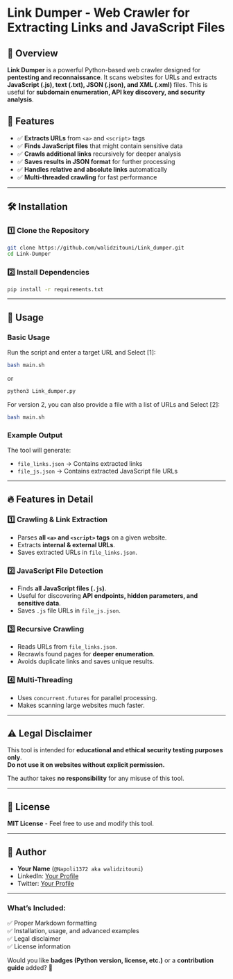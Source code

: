 # Link Dumper - Web Crawler for Extracting Links and JavaScript Files

## 📌 Overview
**Link Dumper** is a powerful Python-based web crawler designed for **pentesting and reconnaissance**. It scans websites for URLs and extracts **JavaScript (.js), text (.txt), JSON (.json), and XML (.xml)** files. This is useful for **subdomain enumeration, API key discovery, and security analysis**.

## 🚀 Features
- ✅ **Extracts URLs** from `<a>` and `<script>` tags  
- ✅ **Finds JavaScript files** that might contain sensitive data  
- ✅ **Crawls additional links** recursively for deeper analysis  
- ✅ **Saves results in JSON format** for further processing  
- ✅ **Handles relative and absolute links** automatically  
- ✅ **Multi-threaded crawling** for fast performance  

---

## 🛠️ Installation

### **1️⃣ Clone the Repository**
```bash
git clone https://github.com/walidzitouni/Link_dumper.git
cd Link-Dumper
````

### **2️⃣ Install Dependencies**

```bash
pip install -r requirements.txt
```

---

## 📌 Usage

### **Basic Usage**

Run the script and enter a target URL and Select [1]:

```bash
bash main.sh
```

or

```bash
python3 Link_dumper.py
```

For version 2, you can also provide a file with a list of URLs and Select [2]:

```bash
bash main.sh 
```

### **Example Output**

The tool will generate:

- `file_links.json` → Contains extracted links
- `file_js.json` → Contains extracted JavaScript file URLs

---

## 🔥 Features in Detail

### **1️⃣ Crawling & Link Extraction**

- Parses **all `<a>` and `<script>` tags** on a given website.
- Extracts **internal & external URLs**.
- Saves extracted URLs in `file_links.json`.

### **2️⃣ JavaScript File Detection**

- Finds **all JavaScript files (`.js`)**.
- Useful for discovering **API endpoints, hidden parameters, and sensitive data**.
- Saves `.js` file URLs in `file_js.json`.

### **3️⃣ Recursive Crawling**

- Reads URLs from `file_links.json`.
- Recrawls found pages for **deeper enumeration**.
- Avoids duplicate links and saves unique results.

### **4️⃣ Multi-Threading**

- Uses `concurrent.futures` for parallel processing.
- Makes scanning large websites much faster.

---



## ⚠️ Legal Disclaimer

This tool is intended for **educational and ethical security testing purposes only**.  
**Do not use it on websites without explicit permission.**

The author takes **no responsibility** for any misuse of this tool.

---

## 📜 License

**MIT License** - Feel free to use and modify this tool.

---

## 👤 Author

- **Your Name** (`@Napoli1372 aka walidzitouni`)
- LinkedIn: [Your Profile](https://www.linkedin.com/in/walid-zitouni-634809299/)
- Twitter: [Your Profile](https://x.com/walidzitouni04)



---

### **What’s Included:**
✅ Proper Markdown formatting  
✅ Installation, usage, and advanced examples  
✅ Legal disclaimer  
✅ License information  

Would you like **badges (Python version, license, etc.)** or a **contribution guide** added? 🚀
